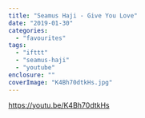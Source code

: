 ```yaml
---
title: "Seamus Haji - Give You Love"
date: "2019-01-30"
categories: 
  - "favourites"
tags: 
  - "ifttt"
  - "seamus-haji"
  - "youtube"
enclosure: ""
coverImage: "K4Bh70dtkHs.jpg"
---
```


https://youtu.be/K4Bh70dtkHs
